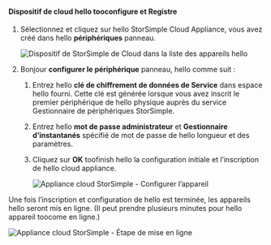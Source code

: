 #### <a name="tooconfigure-and-register-hello-cloud-appliance"></a>Dispositif de cloud hello tooconfigure et Registre

1. Sélectionnez et cliquez sur hello StorSimple Cloud Appliance, vous avez créé dans hello **périphériques** panneau.

    ![Dispositif de StorSimple de Cloud dans la liste des appareils hello](./media/storsimple-8000-create-cloud-appliance-u2/sca-create3.png)
2. Bonjour **configurer le périphérique** panneau, hello comme suit :
    
    1. Entrez hello **clé de chiffrement de données de Service** dans espace hello fourni. Cette clé est générée lorsque vous avez inscrit le premier périphérique de hello physique auprès du service Gestionnaire de périphériques StorSimple.

    2. Entrez hello **mot de passe administrateur** et **Gestionnaire d’instantanés** spécifié de mot de passe de hello longueur et des paramètres.

    3. Cliquez sur **OK** toofinish hello la configuration initiale et l’inscription de hello cloud appliance.
    
        ![Appliance cloud StorSimple - Configurer l’appareil](./media/storsimple-8000-configure-register-cloud-appliance/sca-configure1.png)

Une fois l’inscription et configuration de hello est terminée, les appareils hello seront mis en ligne. (Il peut prendre plusieurs minutes pour hello appareil toocome en ligne.)

![Appliance cloud StorSimple - Étape de mise en ligne](./media/storsimple-8000-configure-register-cloud-appliance/sca-configure2.png)

